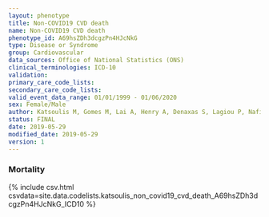 ```yaml
---
layout: phenotype
title: Non-COVID19 CVD death
name: Non-COVID19 CVD death
phenotype_id: A69hsZDh3dcgzPn4HJcNkG 
type: Disease or Syndrome
group: Cardiovascular
data_sources: Office of National Statistics (ONS)
clinical_terminologies: ICD-10 
validation: 
primary_care_code_lists: 
secondary_care_code_lists: 
valid_event_data_range: 01/01/1999 - 01/06/2020
sex: Female/Male
author: Katsoulis M, Gomes M, Lai A, Henry A, Denaxas S, Lagiou P, Nafilyan V, Humberstone B, Banerjee A, Hemingway H, Lumbers T
status: FINAL
date: 2019-05-29
modified_date: 2019-05-29
version: 1
---
```


### Mortality

{% include csv.html csvdata=site.data.codelists.katsoulis_non_covid19_cvd_death_A69hsZDh3dcgzPn4HJcNkG_ICD10 %}

